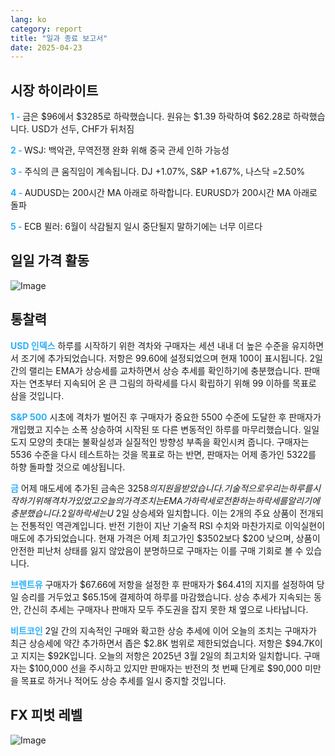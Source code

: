 ```yaml
---
lang: ko
category: report
title: "일과 종료 보고서"
date: 2025-04-23
---
```



<h2>시장 하이라이트</h2>
<strong style="color: #2caef7;">1 - </strong> 금은 $96에서 $3285로 하락했습니다. 원유는 $1.39 하락하여 $62.28로 하락했습니다. USD가 선두, CHF가 뒤처짐

<strong style="color: #2caef7;">2 - </strong> WSJ: 백악관, 무역전쟁 완화 위해 중국 관세 인하 가능성

<strong style="color: #2caef7;">3 - </strong> 주식의 큰 움직임이 계속됩니다. DJ +1.07%, S&P +1.67%, 나스닥 =2.50%

<strong style="color: #2caef7;">4 - </strong> AUDUSD는 200시간 MA 아래로 하락합니다. EURUSD가 200시간 MA 아래로 돌파

<strong style="color: #2caef7;">5 - </strong> ECB 뮐러: 6월이 삭감될지 일시 중단될지 말하기에는 너무 이르다



<h2>일일 가격 활동</h2>
<img src="https://markleighedu.github.io/img/Apr-2025/23-Apr-2025/price.jpg" alt="Image"/>

<h2>통찰력</h2>
<strong style="color: #2caef7;">USD 인덱스</strong> 하루를 시작하기 위한 격차와 구매자는 세션 내내 더 높은 수준을 유지하면서 조기에 추가되었습니다. 저항은 99.60에 설정되었으며 현재 100이 표시됩니다. 2일간의 랠리는 EMA가 상승세를 교차하면서 상승 추세를 확인하기에 충분했습니다. 판매자는 연초부터 지속되어 온 큰 그림의 하락세를 다시 확립하기 위해 99 이하를 목표로 삼을 것입니다.

<strong style="color: #2caef7;">S&P 500</strong> 시초에 격차가 벌어진 후 구매자가 중요한 5500 수준에 도달한 후 판매자가 개입했고 지수는 소폭 상승하여 시작된 또 다른 변동적인 하루를 마무리했습니다. 일일 도지 모양의 촛대는 불확실성과 실질적인 방향성 부족을 확인시켜 줍니다. 구매자는 5536 수준을 다시 테스트하는 것을 목표로 하는 반면, 판매자는 어제 종가인 5322를 하향 돌파할 것으로 예상됩니다.

<strong style="color: #2caef7;">금</strong> 어제 매도세에 추가된 금속은 $3258의 지원을 받았습니다. 기술적으로 우리는 하루를 시작하기 위해 격차가 있었고 오늘의 가격 조치는 EMA가 하락세로 전환하는 하락세를 알리기에 충분했습니다. 2일 하락세는 U$ 2일 상승세와 일치합니다. 이는 2개의 주요 상품이 전개되는 전통적인 역관계입니다. 반전 기한이 지난 기술적 RSI 수치와 마찬가지로 이익실현이 매도에 추가되었습니다. 현재 가격은 어제 최고가인 $3502보다 $200 낮으며, 상품이 안전한 피난처 상태를 잃지 않았음이 분명하므로 구매자는 이를 구매 기회로 볼 수 있습니다.

<strong style="color: #2caef7;">브렌트유</strong> 구매자가 $67.66에 저항을 설정한 후 판매자가 $64.41의 지지를 설정하여 당일 승리를 거두었고 $65.15에 결제하여 하루를 마감했습니다. 상승 추세가 지속되는 동안, 간신히 추세는 구매자나 판매자 모두 주도권을 잡지 못한 채 옆으로 나타납니다.

<strong style="color: #2caef7;">비트코인</strong> 2일 간의 지속적인 구매와 확고한 상승 추세에 이어 오늘의 조치는 구매자가 최근 상승세에 약간 추가하면서 좁은 $2.8K 범위로 제한되었습니다. 저항은 $94.7K이고 지지는 $92K입니다. 오늘의 저항은 2025년 3월 2일의 최고치와 일치합니다. 구매자는 $100,000 선을 주시하고 있지만 판매자는 반전의 첫 번째 단계로 $90,000 미만을 목표로 하거나 적어도 상승 추세를 일시 중지할 것입니다.



<h2>FX 피벗 레벨</h2>
<img src="https://markleighedu.github.io/img/Apr-2025/23-Apr-2025/pivot.jpg" alt="Image"/>